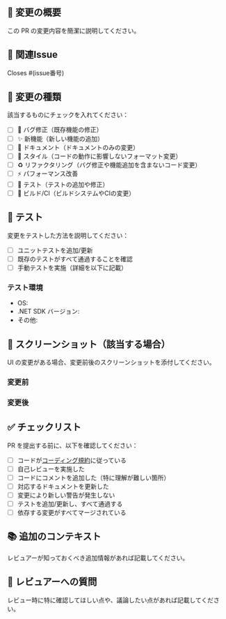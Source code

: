 ## 📝 変更の概要
この PR の変更内容を簡潔に説明してください。

## 🎯 関連Issue
Closes #(issue番号)

## 🔄 変更の種類
該当するものにチェックを入れてください：
- [ ] 🐛 バグ修正（既存機能の修正）
- [ ] ✨ 新機能（新しい機能の追加）
- [ ] 📝 ドキュメント（ドキュメントのみの変更）
- [ ] 🎨 スタイル（コードの動作に影響しないフォーマット変更）
- [ ] ♻️ リファクタリング（バグ修正や機能追加を含まないコード変更）
- [ ] ⚡ パフォーマンス改善
- [ ] 🧪 テスト（テストの追加や修正）
- [ ] 🔧 ビルド/CI（ビルドシステムやCIの変更）

## 🧪 テスト
変更をテストした方法を説明してください：
- [ ] ユニットテストを追加/更新
- [ ] 既存のテストがすべて通過することを確認
- [ ] 手動テストを実施（詳細を以下に記載）

### テスト環境
- OS: 
- .NET SDK バージョン: 
- その他: 

## 📸 スクリーンショット（該当する場合）
UI の変更がある場合、変更前後のスクリーンショットを添付してください。

### 変更前


### 変更後


## ✅ チェックリスト
PR を提出する前に、以下を確認してください：
- [ ] コードが[コーディング規約](../CONTRIBUTING.md#コーディング規約)に従っている
- [ ] 自己レビューを実施した
- [ ] コードにコメントを追加した（特に理解が難しい箇所）
- [ ] 対応するドキュメントを更新した
- [ ] 変更により新しい警告が発生しない
- [ ] テストを追加/更新し、すべて通過する
- [ ] 依存する変更がすべてマージされている

## 📚 追加のコンテキスト
レビュアーが知っておくべき追加情報があれば記載してください。

## 🤔 レビュアーへの質問
レビュー時に特に確認してほしい点や、議論したい点があれば記載してください。
